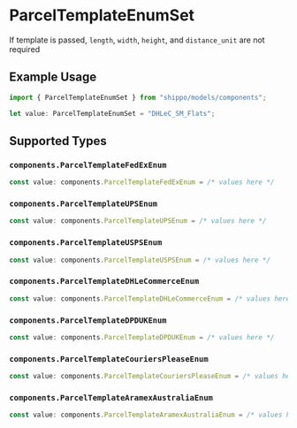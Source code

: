 # ParcelTemplateEnumSet

If template is passed, `length`, `width`, `height`, and `distance_unit` are not required

## Example Usage

```typescript
import { ParcelTemplateEnumSet } from "shippo/models/components";

let value: ParcelTemplateEnumSet = "DHLeC_SM_Flats";
```

## Supported Types

### `components.ParcelTemplateFedExEnum`

```typescript
const value: components.ParcelTemplateFedExEnum = /* values here */
```

### `components.ParcelTemplateUPSEnum`

```typescript
const value: components.ParcelTemplateUPSEnum = /* values here */
```

### `components.ParcelTemplateUSPSEnum`

```typescript
const value: components.ParcelTemplateUSPSEnum = /* values here */
```

### `components.ParcelTemplateDHLeCommerceEnum`

```typescript
const value: components.ParcelTemplateDHLeCommerceEnum = /* values here */
```

### `components.ParcelTemplateDPDUKEnum`

```typescript
const value: components.ParcelTemplateDPDUKEnum = /* values here */
```

### `components.ParcelTemplateCouriersPleaseEnum`

```typescript
const value: components.ParcelTemplateCouriersPleaseEnum = /* values here */
```

### `components.ParcelTemplateAramexAustraliaEnum`

```typescript
const value: components.ParcelTemplateAramexAustraliaEnum = /* values here */
```

